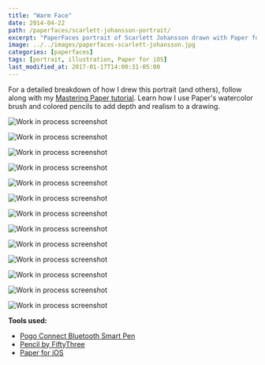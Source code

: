 ```yaml
---
title: "Warm Face"
date: 2014-04-22
path: /paperfaces/scarlett-johansson-portrait/
excerpt: "PaperFaces portrait of Scarlett Johansson drawn with Paper for iOS on an iPad."
image: ../../images/paperfaces-scarlett-johansson.jpg
categories: [paperfaces]
tags: [portrait, illustration, Paper for iOS]
last_modified_at: 2017-01-17T14:00:31-05:00
---
```


For a detailed breakdown of how I drew this portrait (and others), follow along with my [Mastering Paper tutorial](/mastering-paper/drawing-faces/). Learn how I use Paper's watercolor brush and colored pencils to add depth and realism to a drawing.

![Work in process screenshot](../../images/paperfaces-scarlett-johansson-process-1-lg.jpg)

![Work in process screenshot](../../images/paperfaces-scarlett-johansson-process-2-lg.jpg)

![Work in process screenshot](../../images/paperfaces-scarlett-johansson-process-3-lg.jpg)

![Work in process screenshot](../../images/paperfaces-scarlett-johansson-process-4-lg.jpg)

![Work in process screenshot](../../images/paperfaces-scarlett-johansson-process-5-lg.jpg)

![Work in process screenshot](../../images/paperfaces-scarlett-johansson-process-6-lg.jpg)

![Work in process screenshot](../../images/paperfaces-scarlett-johansson-process-7-lg.jpg)

![Work in process screenshot](../../images/paperfaces-scarlett-johansson-process-8-lg.jpg)

![Work in process screenshot](../../images/paperfaces-scarlett-johansson-process-9-lg.jpg)

![Work in process screenshot](../../images/paperfaces-scarlett-johansson-process-10-lg.jpg)

![Work in process screenshot](../../images/paperfaces-scarlett-johansson-process-11-lg.jpg)

![Work in process screenshot](../../images/paperfaces-scarlett-johansson-process-12-lg.jpg)

![Work in process screenshot](../../images/paperfaces-scarlett-johansson-process-13-lg.jpg)

**Tools used:**

- [Pogo Connect Bluetooth Smart Pen](https://www.amazon.com/gp/product/B009K448L4/ref=as_li_ss_tl?ie=UTF8&camp=1789&creative=390957&creativeASIN=B009K448L4&linkCode=as2&tag=mademist-20)
- [Pencil by FiftyThree](https://www.amazon.com/FiftyThree-Digital-Stylus-Pencil-iPhone/dp/B01JJBUYR4/ref=as_li_ss_tl?keywords=pencil+53&qid=1550586265&s=gateway&sr=8-3&linkCode=ll1&tag=mademist-20&linkId=0134793cb840affff60f2e45a7f64678&language=en_US)
- [Paper for iOS](https://paper.bywetransfer.com/)
